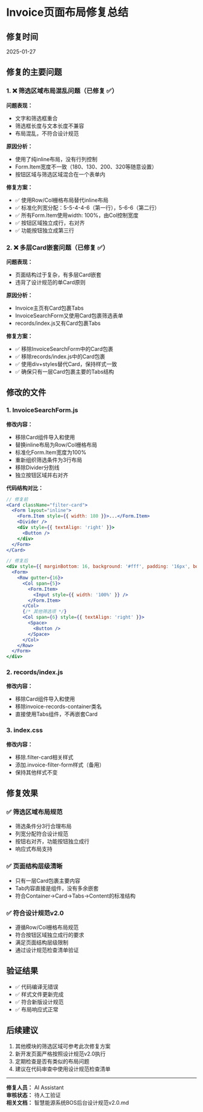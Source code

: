 # Invoice页面布局修复总结

## 修复时间
2025-01-27

## 修复的主要问题

### 1. ❌ 筛选区域布局混乱问题（已修复 ✅）

**问题表现：**
- 文字和筛选框重合
- 筛选框长度与文本长度不兼容
- 布局混乱，不符合设计规范

**原因分析：**
- 使用了纯inline布局，没有行列控制
- Form.Item宽度不一致（180、130、200、320等随意设置）
- 按钮区域与筛选区域混合在一个表单内

**修复方案：**
- ✅ 使用Row/Col栅格布局替代inline布局
- ✅ 标准化列宽分配：5-5-4-4-6（第一行），5-6-6（第二行）
- ✅ 所有Form.Item使用width: 100%，由Col控制宽度
- ✅ 按钮区域独立成行，右对齐
- ✅ 功能按钮独立成第三行

### 2. ❌ 多层Card嵌套问题（已修复 ✅）

**问题表现：**
- 页面结构过于复杂，有多层Card嵌套
- 违背了设计规范的单Card原则

**原因分析：**
- Invoice主页有Card包裹Tabs
- InvoiceSearchForm又使用Card包裹筛选表单
- records/index.js又有Card包裹Tabs

**修复方案：**
- ✅ 移除InvoiceSearchForm中的Card包裹
- ✅ 移除records/index.js中的Card包裹
- ✅ 使用div+styles替代Card，保持样式一致
- ✅ 确保只有一层Card包裹主要的Tabs结构

## 修改的文件

### 1. InvoiceSearchForm.js
**修改内容：**
- 移除Card组件导入和使用
- 替换inline布局为Row/Col栅格布局
- 标准化Form.Item宽度为100%
- 重新组织筛选条件为3行布局
- 移除Divider分割线
- 独立按钮区域并右对齐

**代码结构对比：**
```jsx
// 修复前
<Card className="filter-card">
  <Form layout="inline">
    <Form.Item style={{ width: 180 }}>...</Form.Item>
    <Divider />
    <div style={{ textAlign: 'right' }}>
      <Button />
    </div>
  </Form>
</Card>

// 修复后
<div style={{ marginBottom: 16, background: '#fff', padding: '16px', borderRadius: '4px' }}>
  <Form>
    <Row gutter={16}>
      <Col span={5}>
        <Form.Item>
          <Input style={{ width: '100%' }} />
        </Form.Item>
      </Col>
      {/* 其他筛选项 */}
      <Col span={6} style={{ textAlign: 'right' }}>
        <Space>
          <Button />
        </Space>
      </Col>
    </Row>
  </Form>
</div>
```

### 2. records/index.js
**修改内容：**
- 移除Card组件导入和使用
- 移除invoice-records-container类名
- 直接使用Tabs组件，不再嵌套Card

### 3. index.css
**修改内容：**
- 移除.filter-card相关样式
- 添加.invoice-filter-form样式（备用）
- 保持其他样式不变

## 修复效果

### ✅ 筛选区域布局规范
- 筛选条件分3行合理布局
- 列宽分配符合设计规范
- 按钮右对齐，功能按钮独立成行
- 响应式布局支持

### ✅ 页面结构层级清晰
- 只有一层Card包裹主要内容
- Tab内容直接是组件，没有多余嵌套
- 符合Container→Card→Tabs→Content的标准结构

### ✅ 符合设计规范v2.0
- 遵循Row/Col栅格布局规范
- 符合按钮区域独立成行的要求
- 满足页面结构层级限制
- 通过设计规范检查清单验证

## 验证结果
- ✅ 代码编译无错误
- ✅ 样式文件更新完成
- ✅ 符合新版设计规范
- ✅ 布局响应式正常

## 后续建议
1. 其他模块的筛选区域可参考此次修复方案
2. 新开发页面严格按照设计规范v2.0执行
3. 定期检查是否有类似的布局问题
4. 建议在代码审查中使用设计规范检查清单

---
**修复人员：** AI Assistant  
**审核状态：** 待人工验证  
**相关文档：** 智慧能源系统BOS后台设计规范v2.0.md